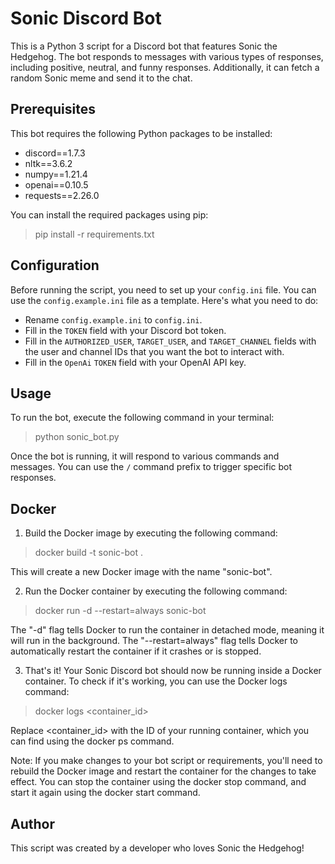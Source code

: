 # Sonic Discord Bot

This is a Python 3 script for a Discord bot that features Sonic the Hedgehog. The bot responds to messages with various types of responses, including positive, neutral, and funny responses. Additionally, it can fetch a random Sonic meme and send it to the chat.

## Prerequisites

This bot requires the following Python packages to be installed:
- discord==1.7.3
- nltk==3.6.2
- numpy==1.21.4
- openai==0.10.5
- requests==2.26.0

You can install the required packages using pip:
> pip install -r requirements.txt


## Configuration

Before running the script, you need to set up your `config.ini` file. You can use the `config.example.ini` file as a template. Here's what you need to do:
- Rename `config.example.ini` to `config.ini`.
- Fill in the `TOKEN` field with your Discord bot token.
- Fill in the `AUTHORIZED_USER`, `TARGET_USER`, and `TARGET_CHANNEL` fields with the user and channel IDs that you want the bot to interact with.
- Fill in the `OpenAi` `TOKEN` field with your OpenAI API key.

## Usage

To run the bot, execute the following command in your terminal:

> python sonic_bot.py

Once the bot is running, it will respond to various commands and messages. You can use the `/` command prefix to trigger specific bot responses.

## Docker

1. Build the Docker image by executing the following command:

> docker build -t sonic-bot .

This will create a new Docker image with the name "sonic-bot".

2. Run the Docker container by executing the following command:

> docker run -d --restart=always sonic-bot

The "-d" flag tells Docker to run the container in detached mode, meaning it will run in the background. The "--restart=always" flag tells Docker to automatically restart the container if it crashes or is stopped.

3. That's it! Your Sonic Discord bot should now be running inside a Docker container. To check if it's working, you can use the Docker logs command:

> docker logs <container_id>


Replace <container_id> with the ID of your running container, which you can find using the docker ps command.

Note: If you make changes to your bot script or requirements, you'll need to rebuild the Docker image and restart the container for the changes to take effect. You can stop the container using the docker stop command, and start it again using the docker start command.

## Author

This script was created by a developer who loves Sonic the Hedgehog!
